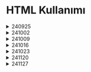 <h1>HTML Kullanımı</h1>
<details>
  <summary>240925</summary>

  - TEMEL HEAD ETİKETLERİ
  - PARAGRAPHS ETİKETİ VE LOREM VE BİÇİMLENDİRME ETİKETLERİ KULLANIMI
  - SIRALI-SIRASIZ LİSTE KULLANIMI
</details>
<details>
  <summary>241002</summary>
 
  - LİSTE ÖRNEKLERİ
  - TABLE ETİKETİ KULLANIMI
</details>
<details>
  
  <summary>241009</summary>
  
  - IMAGE ETİKETİ KULLANIMI VE ÖRNEKLERİ
  - RESİMLİ ÖĞRENCİ KARTI ÖRNEĞİ

</details>
<details>
  
  <summary>241016</summary>
  
  - VİDEO AUDİO ETİKETİ KULLANIMI
  - TABLO İÇİ VİDEO ETİKETİ

</details>
<details>
  
  <summary>241023</summary>
  
  - BAĞLANTI ETİKETLERİ VE ÖRNEKLERİ

</details>
<details>
  
  <summary>241120</summary>
  
  - FORM ETİKETİ VE ÖZELLİKLERİ
</details>
<details>
  
  <summary>241127</summary>
  
  - FORM ÖRNEKLERİ
  - FİELDSET KULLANIMI
  - RADİO VE CHECKBOX KULLANIMI

</details>



